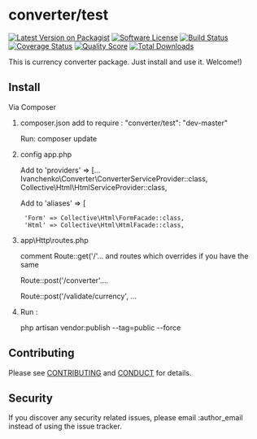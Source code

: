 # converter/test

[![Latest Version on Packagist][ico-version]][link-packagist]
[![Software License][ico-license]](LICENSE.md)
[![Build Status][ico-travis]][link-travis]
[![Coverage Status][ico-scrutinizer]][link-scrutinizer]
[![Quality Score][ico-code-quality]][link-code-quality]
[![Total Downloads][ico-downloads]][link-downloads]

This is currency converter package. Just install and use it. Welcome!)

## Install

Via Composer

1.  composer.json
 add to
	require :
		"converter/test": "dev-master"

	Run:
		composer update

2. config app.php

	Add to 'providers' => [...
	  Ivanchenko\Converter\ConverterServiceProvider::class,
        Collective\Html\HtmlServiceProvider::class,

    Add to 'aliases' => [

        'Form' => Collective\Html\FormFacade::class,
        'Html' => Collective\Html\HtmlFacade::class,

3. app\Http\routes.php

	comment Route::get('/'... and routes which overrides if you have the same

	Route::post('/converter'....

    Route::post('/validate/currency', ...

4. Run :

	php artisan vendor:publish --tag=public --force

## Contributing

Please see [CONTRIBUTING](CONTRIBUTING.md) and [CONDUCT](CONDUCT.md) for details.

## Security

If you discover any security related issues, please email :author_email instead of using the issue tracker.


[ico-version]: https://img.shields.io/packagist/v/:vendor/:package_name.svg?style=flat-square
[ico-license]: https://img.shields.io/badge/license-MIT-brightgreen.svg?style=flat-square
[ico-travis]: https://img.shields.io/travis/:vendor/:package_name/master.svg?style=flat-square
[ico-scrutinizer]: https://img.shields.io/scrutinizer/coverage/g/:vendor/:package_name.svg?style=flat-square
[ico-code-quality]: https://img.shields.io/scrutinizer/g/:vendor/:package_name.svg?style=flat-square
[ico-downloads]: https://img.shields.io/packagist/dt/:vendor/:package_name.svg?style=flat-square

[link-packagist]: https://packagist.org/packages/:vendor/:package_name
[link-travis]: https://travis-ci.org/:vendor/:package_name
[link-scrutinizer]: https://scrutinizer-ci.com/g/:vendor/:package_name/code-structure
[link-code-quality]: https://scrutinizer-ci.com/g/:vendor/:package_name
[link-downloads]: https://packagist.org/packages/:vendor/:package_name
[link-author]: https://github.com/:author_username
[link-contributors]: ../../contributors